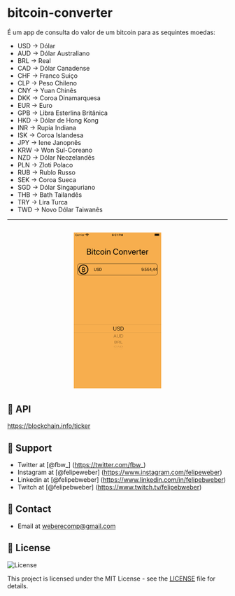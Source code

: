# bitcoin-converter
É um app de consulta do valor de um bitcoin para as sequintes moedas:

* USD -> Dólar
* AUD -> Dólar Australiano
* BRL -> Real
* CAD -> Dólar Canadense
* CHF -> Franco Suiço
* CLP -> Peso Chileno
* CNY -> Yuan Chinês
* DKK -> Coroa Dinamarquesa
* EUR -> Euro
* GPB -> Libra Esterlina Britânica
* HKD -> Dólar de Hong Kong
* INR -> Rupia Indiana
* ISK -> Coroa Islandesa
* JPY -> Iene Janopnês
* KRW -> Won Sul-Coreano
* NZD -> Dólar Neozelandês
* PLN -> Zloti Polaco
* RUB -> Rublo Russo
* SEK -> Coroa Sueca
* SGD -> Dólar Singapuriano
* THB -> Bath Tailandês
* TRY -> Lira Turca
* TWD -> Novo Dólar Taiwanês

---
<h2 align="center">
<img src="screen-shot/1.png" width="200" height="356" />
</h2>

## 🔖 API
https://blockchain.info/ticker

## 📌 Support

- Twitter at [@fbw_] (https://twitter.com/fbw_)
- Instagram at [@felipeweber] (https://www.instagram.com/felipeweber)
- Linkedin at [@felipebweber] (https://www.linkedin.com/in/felipebweber)
- Twitch at [@felipebweber] (https://www.twitch.tv/felipebweber)


## 📧 Contact

- Email at weberecomp@gmail.com

## 📝 License

<img alt="License" src="https://img.shields.io/badge/license-MIT-%2304D361">

This project is licensed under the MIT License - see the [LICENSE](LICENSE) file for details.
